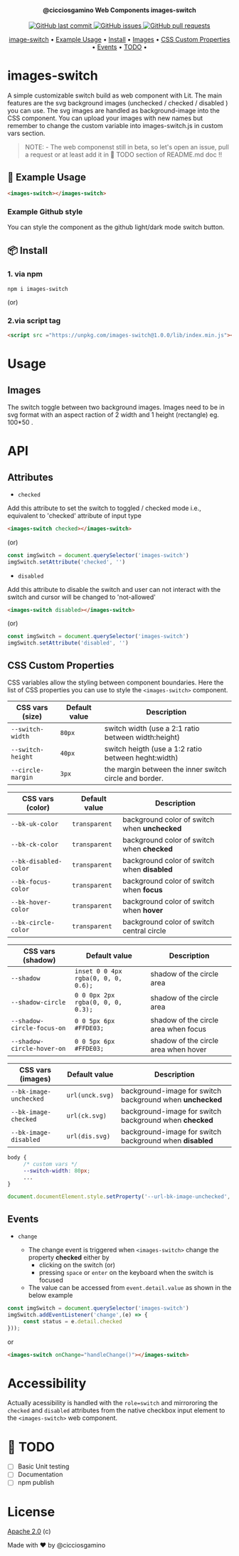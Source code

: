 <h4 align="center">@cicciosgamino Web Components <b>images-switch</b></h4>

<p align="center">
    <a href="https://github.com/CICCIOSGAMINO/images-switch/commits/master">
    <img src="https://img.shields.io/github/last-commit/CICCIOSGAMINO/images-switch.svg?style=flat-square&logo=github&logoColor=white"
         alt="GitHub last commit">
    <a href="https://github.com/CICCIOSGAMINO/images-switch/issues">
    <img src="https://img.shields.io/github/issues-raw/CICCIOSGAMINO/images-switch.svg?style=flat-square&logo=github&logoColor=white"
         alt="GitHub issues">
    <a href="https://github.com/CICCIOSGAMINO/images-switch/pulls">
    <img src="https://img.shields.io/github/issues-pr-raw/CICCIOSGAMINO/images-switch.svg?style=flat-square&logo=github&logoColor=white"
         alt="GitHub pull requests">
</p>
      
<p align="center">
  <a href="#images-switch">image-switch</a> •
  <a href="#example usage">Example Usage</a> •
  <a href="#install">Install</a> •
  <a href="#images">Images</a> •
  <a href="#css custom properties">CSS Custom Properties</a> •
  <a href="#events">Events</a> •
  <a href="#todo">TODO</a> •
</p>

# images-switch
A simple customizable switch build as web component with Lit. The main features are the svg background images (unchecked / checked / disabled ) you can use. The svg images are handled as background-image into the CSS component. You can upload your images with new names but remember to change the custom variable into images-switch.js in custom vars section.  

> NOTE: 
     - The web componenst still in beta, so let's open an issue, pull a request or at least add it in 🔧 TODO section of README.md doc !! 

## 🍙 Example Usage

```html
<images-switch></images-switch>
```

### Example Github style
You can style the *<images-switch>* component as the github light/dark mode switch button.



## 📦 Install
### 1. via npm
```
npm i images-switch
```
(or)
### 2.via script tag

```html
<script src ="https://unpkg.com/images-switch@1.0.0/lib/index.min.js"></script>
```

# Usage

## Images 
The switch toggle between two background images. Images need to be in svg format with an aspect raction of 2 width and 1 height (rectangle) eg. 100*50 . 

# API

## Attributes
- `checked`

 Add this attribute to set the switch to toggled / checked mode i.e., equivalent to 'checked' attribute of input type 
```html
<images-switch checked></images-switch>
```
  (or)
```javascript
const imgSwitch = document.querySelector('images-switch')
imgSwitch.setAttribute('checked', '')
``` 
- `disabled`

Add this attribute to disable the switch and user can not interact with the switch and cursor will be changed to 'not-allowed'
```html
<images-switch disabled></images-switch>

```
(or)
```javascript
const imgSwitch = document.querySelector('images-switch')
imgSwitch.setAttribute('disabled', '')
```

## CSS Custom Properties
CSS variables allow the styling between component boundaries. Here the list of CSS properties you can use to style the `<images-switch>` component. 

| CSS vars (size)   | Default value | Description 
|-------------------|---------------|-------------
| `--switch-width`  |    `80px`     | switch width (use a 2:1 ratio between width:height) 
| `--switch-height` |    `40px`     | switch heigth (use a 1:2 ratio between heght:width)
| `--circle-margin` |     `3px`     | the margin between the inner switch circle and border.  

| CSS vars (color)    | Default value | Description 
|---------------------|---------------|-------------
| `--bk-uk-color`     | `transparent` | background color of switch when **unchecked**           
| `--bk-ck-color`     | `transparent` | background color of switch when **checked**           
|`--bk-disabled-color`| `transparent` | background color of switch when **disabled**           
| `--bk-focus-color`  | `transparent` | background color of switch when **focus**  
| `--bk-hover-color`  | `transparent` | background color of switch when **hover**        
| `--bk-circle-color` | `transparent` | background color of switch central circle    

| CSS vars (shadow)  | Default value | Description 
|--------------------|---------------|-------------
| `--shadow`         |`inset 0 0 4px rgba(0, 0, 0, 0.6);`|  shadow of the circle area
| `--shadow-circle`  |`0 0 0px 2px rgba(0, 0, 0, 0.3);`  |  shadow of the circle area 
| `--shadow-circle-focus-on` |`0 0 5px 6px #FFDE03;`     |  shadow of the circle area when focus
| `--shadow-circle-hover-on` |`0 0 5px 6px #FFDE03;`     |  shadow of the circle area when hover

| CSS vars (images)      | Default value | Description 
|------------------------|---------------|-------------
| `--bk-image-unchecked` | `url(unck.svg)`|  background-image for switch background when **unchecked**
| `--bk-image-checked`   | `url(ck.svg)`  |  background-image for switch background when **checked** 
| `--bk-image-disabled`  | `url(dis.svg)` |  background-image for switch background when **disabled** 


```css
body {
     /* custom vars */ 
     --switch-width: 80px;
     ... 
}
```

```javascript
document.documentElement.style.setProperty('--url-bk-image-unchecked', 'url(light.svg)');
```
## Events

- `change`

    - The change event is triggered when `<images-switch>` change the property **checked** either by
       -  clicking on the switch (or)
       -  pressing `space` or `enter` on the keyboard when the switch is focused
    - The value can be accessed from `event.detail.value` as shown in the below example


```javascript
const imgSwitch = document.querySelector('images-switch')
imgSwitch.addEventListener('change',(e) => {
     const status = e.detail.checked
}));
```
or

```html
<images-switch onChange="handleChange()"></images-switch>
```

# Accessibility
Actually acessibility is handled with the `role=switch` and mirrororing the `checked` and `disabled` attributes from the native checkbox input element to the `<images-switch>` web component.

# 🔧 TODO 
- [ ] Basic Unit testing 
- [ ] Documentation
- [ ] npm publish

# License
[Apache 2.0](https://github.com/CICCIOSGAMINO/images-switch/blob/master/LICENSE) (c)

Made with ❤️ by @cicciosgamino

